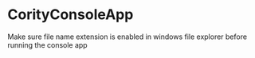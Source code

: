 # CorityConsoleApp
Make sure file name extension is enabled in windows file explorer before running the console app 
